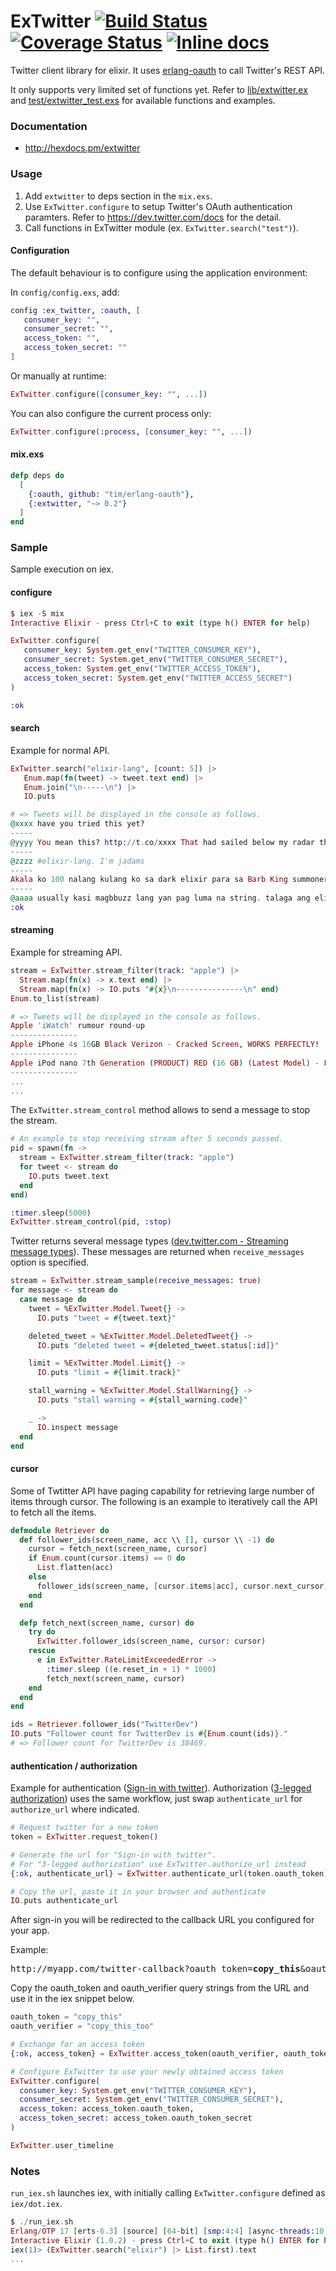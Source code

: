 # ExTwitter [![Build Status](https://img.shields.io/travis/parroty/extwitter.svg "Build Status")](http://travis-ci.org/parroty/extwitter) [![Coverage Status](http://img.shields.io/coveralls/parroty/extwitter.svg)](https://coveralls.io/r/parroty/extwitter) [![Inline docs](http://inch-ci.org/github/parroty/extwitter.svg?branch=master&style=flat)](http://inch-ci.org/github/parroty/extwitter)

Twitter client library for elixir. It uses <a href="https://github.com/tim/erlang-oauth/" target="_blank">erlang-oauth</a> to call Twitter's REST API.

It only supports very limited set of functions yet. Refer to <a href="https://github.com/parroty/extwitter/blob/master/lib/extwitter.ex" target="_blank">lib/extwitter.ex</a> and <a href="https://github.com/parroty/extwitter/blob/master/test/extwitter_test.exs" target="_blank">test/extwitter_test.exs</a> for available functions and examples.

### Documentation
  * http://hexdocs.pm/extwitter

### Usage
1. Add `extwitter` to deps section in the `mix.exs`.
2. Use `ExTwitter.configure` to setup Twitter's OAuth authentication paramters. Refer to https://dev.twitter.com/docs for the detail.
3. Call functions in ExTwitter module (ex. `ExTwitter.search("test")`).

#### Configuration

The default behaviour is to configure using the application environment:

In `config/config.exs`, add:

```elixir
config :ex_twitter, :oauth, [
   consumer_key: "",
   consumer_secret: "",
   access_token: "",
   access_token_secret: ""
]
```

Or manually at runtime:

```elixir
ExTwitter.configure([consumer_key: "", ...])
```

You can also configure the current process only:

```elixir
ExTwitter.configure(:process, [consumer_key: "", ...])
```

#### mix.exs
```elixir
defp deps do
  [
    {:oauth, github: "tim/erlang-oauth"},
    {:extwitter, "~> 0.2"}
  ]
end
```

### Sample
Sample execution on iex.

#### configure
```Elixir
$ iex -S mix
Interactive Elixir - press Ctrl+C to exit (type h() ENTER for help)
```
```Elixir
ExTwitter.configure(
   consumer_key: System.get_env("TWITTER_CONSUMER_KEY"),
   consumer_secret: System.get_env("TWITTER_CONSUMER_SECRET"),
   access_token: System.get_env("TWITTER_ACCESS_TOKEN"),
   access_token_secret: System.get_env("TWITTER_ACCESS_SECRET")
)

:ok
```
#### search
Example for normal API.
```Elixir
ExTwitter.search("elixir-lang", [count: 5]) |>
   Enum.map(fn(tweet) -> tweet.text end) |>
   Enum.join("\n-----\n") |>
   IO.puts

# => Tweets will be displayed in the console as follows.
@xxxx have you tried this yet?
-----
@yyyy You mean this? http://t.co/xxxx That had sailed below my radar thus far.
-----
@zzzz #elixir-lang. I'm jadams
-----
Akala ko 100 nalang kulang ko sa dark elixir para sa Barb King summoner level.
-----
@aaaa usually kasi magbbuzz lang yan pag luma na string. talaga ang elixir.
:ok
```

#### streaming
Example for streaming API.
```Elixir
stream = ExTwitter.stream_filter(track: "apple") |>
  Stream.map(fn(x) -> x.text end) |>
  Stream.map(fn(x) -> IO.puts "#{x}\n---------------\n" end)
Enum.to_list(stream)

# => Tweets will be displayed in the console as follows.
Apple 'iWatch' rumour round-up
---------------
Apple iPhone 4s 16GB Black Verizon - Cracked Screen, WORKS PERFECTLY!
---------------
Apple iPod nano 7th Generation (PRODUCT) RED (16 GB) (Latest Model) - Full read by
---------------
...
...
```

The `ExTwitter.stream_control` method allows to send a message to stop the stream.

```Elixir
# An example to stop receiving stream after 5 seconds passed.
pid = spawn(fn ->
  stream = ExTwitter.stream_filter(track: "apple")
  for tweet <- stream do
    IO.puts tweet.text
  end
end)

:timer.sleep(5000)
ExTwitter.stream_control(pid, :stop)
```

Twitter returns several message types (<a href="https://dev.twitter.com/streaming/overview/messages-types" target="_blank">dev.twitter.com - Streaming message types</a>). These messages are returned when `receive_messages` option is specified.

```Elixir
stream = ExTwitter.stream_sample(receive_messages: true)
for message <- stream do
  case message do
    tweet = %ExTwitter.Model.Tweet{} ->
      IO.puts "tweet = #{tweet.text}"

    deleted_tweet = %ExTwitter.Model.DeletedTweet{} ->
      IO.puts "deleted tweet = #{deleted_tweet.status[:id]}"

    limit = %ExTwitter.Model.Limit{} ->
      IO.puts "limit = #{limit.track}"

    stall_warning = %ExTwitter.Model.StallWarning{} ->
      IO.puts "stall warning = #{stall_warning.code}"

    _ ->
      IO.inspect message
  end
end
```

#### cursor
Some of Twtitter API have paging capability for retrieving large number of items through cursor. The following is an example to iteratively call the API to fetch all the items.

```elixir
defmodule Retriever do
  def follower_ids(screen_name, acc \\ [], cursor \\ -1) do
    cursor = fetch_next(screen_name, cursor)
    if Enum.count(cursor.items) == 0 do
      List.flatten(acc)
    else
      follower_ids(screen_name, [cursor.items|acc], cursor.next_cursor)
    end
  end

  defp fetch_next(screen_name, cursor) do
    try do
      ExTwitter.follower_ids(screen_name, cursor: cursor)
    rescue
      e in ExTwitter.RateLimitExceededError ->
        :timer.sleep ((e.reset_in + 1) * 1000)
        fetch_next(screen_name, cursor)
    end
  end
end

ids = Retriever.follower_ids("TwitterDev")
IO.puts "Follower count for TwitterDev is #{Enum.count(ids)}."
# => Follower count for TwitterDev is 38469.
```

#### authentication / authorization

Example for authentication ([Sign-in with twitter](https://dev.twitter.com/web/sign-in/implementing)). Authorization ([3-legged authorization](https://dev.twitter.com/oauth/3-legged)) uses the same workflow, just swap `authenticate_url` for `authorize_url` where indicated.

```elixir
# Request twitter for a new token
token = ExTwitter.request_token()

# Generate the url for "Sign-in with twitter". 
# For "3-legged authorization" use ExTwitter.authorize_url instead
{:ok, authenticate_url} = ExTwitter.authenticate_url(token.oauth_token)

# Copy the url, paste it in your browser and authenticate
IO.puts authenticate_url
```

After sign-in you will be redirected to the callback URL you configured for your app. 

Example: 

<pre>http://myapp.com/twitter-callback?oauth_token=<b>copy_this</b>&amp;oauth_verifier=<b>copy_this_too</b></pre>

Copy the oauth_token and oauth_verifier query strings from the URL and use it in the iex snippet below.

```elixir
oauth_token = "copy_this"
oauth_verifier = "copy_this_too"

# Exchange for an access token
{:ok, access_token} = ExTwitter.access_token(oauth_verifier, oauth_token)

# Configure ExTwitter to use your newly obtained access token
ExTwitter.configure(
  consumer_key: System.get_env("TWITTER_CONSUMER_KEY"),
  consumer_secret: System.get_env("TWITTER_CONSUMER_SECRET"),
  access_token: access_token.oauth_token,
  access_token_secret: access_token.oauth_token_secret
)

ExTwitter.user_timeline
```

### Notes
`run_iex.sh` launches iex, with initially calling `ExTwitter.configure` defined as `iex/dot.iex`.

```Elixir
$ ./run_iex.sh
Erlang/OTP 17 [erts-6.3] [source] [64-bit] [smp:4:4] [async-threads:10]...
Interactive Elixir (1.0.2) - press Ctrl+C to exit (type h() ENTER for help)
iex(1)> (ExTwitter.search("elixir") |> List.first).text
...
```
